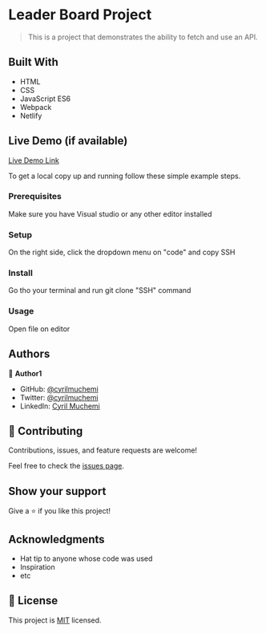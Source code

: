 # Leader Board Project

> This is a project that demonstrates the ability to fetch and use an API.


## Built With

- HTML
- CSS
- JavaScript ES6
- Webpack
- Netlify

## Live Demo (if available)

[Live Demo Link](https://64a416390207f50854795e22--joyful-wisp-c55db2.netlify.app/)


To get a local copy up and running follow these simple example steps.

### Prerequisites
Make sure you have Visual studio or any other editor installed

### Setup
On the right side, click the dropdown menu on "code" and copy SSH

### Install
Go tho your terminal and run git clone "SSH" command

### Usage
Open file on editor


## Authors

👤 **Author1**

- GitHub: [@cyrilmuchemi](https://github.com/cyrilmuchemi)
- Twitter: [@cyrilmuchemi](https://twitter.com/cyrilmuchemi)
- LinkedIn: [Cyril Muchemi](https://linkedin.com/in/cyrilmuchemi)

## 🤝 Contributing

Contributions, issues, and feature requests are welcome!

Feel free to check the [issues page](../../issues/).

## Show your support

Give a ⭐️ if you like this project!

## Acknowledgments

- Hat tip to anyone whose code was used
- Inspiration
- etc

## 📝 License

This project is [MIT](./MIT.md) licensed.
